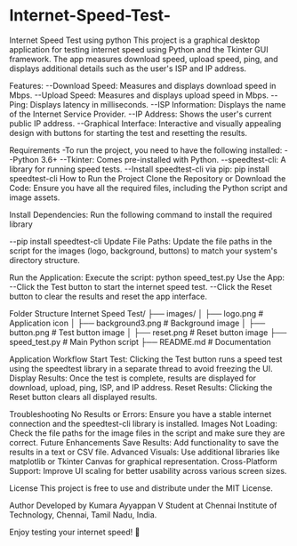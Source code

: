 # Internet-Speed-Test-
Internet Speed Test using python
This project is a graphical desktop application for testing internet speed using Python and the Tkinter GUI framework. The app measures download speed, upload speed, ping, and displays additional details such as the user's ISP and IP address.

Features:
--Download Speed: Measures and displays download speed in Mbps.
--Upload Speed: Measures and displays upload speed in Mbps.
--Ping: Displays latency in milliseconds.
--ISP Information: Displays the name of the Internet Service Provider.
--IP Address: Shows the user's current public IP address.
--Graphical Interface: Interactive and visually appealing design with buttons for starting the test and resetting the results.


Requirements
-To run the project, you need to have the following installed:
--Python 3.6+
--Tkinter: Comes pre-installed with Python.
--speedtest-cli: A library for running speed tests.
--Install speedtest-cli via pip: pip install speedtest-cli
How to Run the Project
Clone the Repository or Download the Code: Ensure you have all the required files, including the Python script and image assets.

Install Dependencies: Run the following command to install the required library

--pip install speedtest-cli
Update File Paths: Update the file paths in the script for the images (logo, background, buttons) to match your system's directory structure.

Run the Application: Execute the script: python speed_test.py
Use the App:
--Click the Test button to start the internet speed test.
--Click the Reset button to clear the results and reset the app interface.

Folder Structure
Internet Speed Test/
├── images/
│   ├── logo.png          # Application icon
│   ├── background3.png   # Background image
│   ├── button.png        # Test button image
│   ├── reset.png         # Reset button image
├── speed_test.py         # Main Python script
├── README.md             # Documentation

Application Workflow
Start Test: Clicking the Test button runs a speed test using the speedtest library in a separate thread to avoid freezing the UI.
Display Results: Once the test is complete, results are displayed for download, upload, ping, ISP, and IP address.
Reset Results: Clicking the Reset button clears all displayed results.

Troubleshooting
No Results or Errors: Ensure you have a stable internet connection and the speedtest-cli library is installed.
Images Not Loading: Check the file paths for the image files in the script and make sure they are correct.
Future Enhancements
Save Results: Add functionality to save the results in a text or CSV file.
Advanced Visuals: Use additional libraries like matplotlib or Tkinter Canvas for graphical representation.
Cross-Platform Support: Improve UI scaling for better usability across various screen sizes.

License
This project is free to use and distribute under the MIT License.

Author
Developed by Kumara Ayyappan V
Student at Chennai Institute of Technology, Chennai, Tamil Nadu, India.

Enjoy testing your internet speed! 🚀
